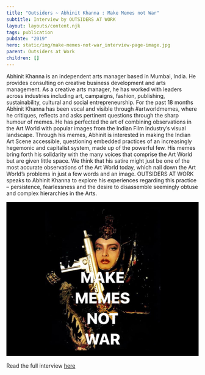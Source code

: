 ```yaml
---
title: "Outsiders ~ Abhinit Khanna : Make Memes not War"
subtitle: Interview by OUTSIDERS AT WORK
layout: layouts/content.njk
tags: publication
pubdate: "2019"
hero: static/img/make-memes-not-war_interview-page-image.jpg
parent: Outsiders at Work
children: []
---
```

Abhinit Khanna is an independent arts manager based in Mumbai, India. He provides consulting on creative business development and arts management. As a creative arts manager, he has worked with leaders across industries including art, campaigns, fashion, publishing, sustainability, cultural and social entrepreneurship. For the past 18 months Abhinit Khanna has been vocal and visible through #artworldmemes, where he critiques, reflects and asks pertinent questions through the sharp humour of memes. He has perfected the art of combining observations in the Art World with popular images from the Indian Film Industry’s visual landscape. Through his memes, Abhinit is interested in making the Indian Art Scene accessible, questioning embedded practices of an increasingly hegemonic and capitalist system, made up of the powerful few. His memes bring forth his solidarity with the many voices that comprise the Art World but are given little space. We think that his satire might just be one of the most accurate observations of the Art World today, which nail down the Art World’s problems in just a few words and an image. OUTSIDERS AT WORK speaks to Abhinit Khanna to explore his experiences regarding this practice – persistence, fearlessness and the desire to disassemble seemingly obtuse and complex hierarchies in the Arts. 

![](/static/img/make-memes-not-war_interview-page-image.jpg)

Read the full interview [here](https://outsidersatwork.wordpress.com/make-memes-not-war/)
